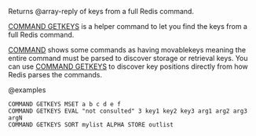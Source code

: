 Returns @array-reply of keys from a full Redis command.

[COMMAND GETKEYS](/commands/command-getkeys) is a helper command to let you find the keys
from a full Redis command.

[COMMAND](/commands/command) shows some commands as having movablekeys meaning
the entire command must be parsed to discover storage or retrieval
keys.  You can use [COMMAND GETKEYS](/commands/command-getkeys) to discover key positions
directly from how Redis parses the commands.


@examples

```cli
COMMAND GETKEYS MSET a b c d e f
COMMAND GETKEYS EVAL "not consulted" 3 key1 key2 key3 arg1 arg2 arg3 argN
COMMAND GETKEYS SORT mylist ALPHA STORE outlist
```

